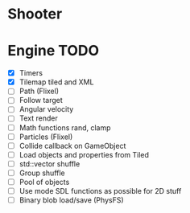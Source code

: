 # Shooter

# Engine TODO
- [x] Timers
- [x] Tilemap tiled and XML
- [ ] Path (Flixel)
- [ ] Follow target
- [ ] Angular velocity
- [ ] Text render
- [ ] Math functions rand, clamp
- [ ] Particles (Flixel)
- [ ] Collide callback on GameObject
- [ ] Load objects and properties from Tiled
- [ ] std::vector shuffle
- [ ] Group shuffle
- [ ] Pool of objects
- [ ] Use mode SDL functions as possible for 2D stuff
- [ ] Binary blob load/save (PhysFS)
